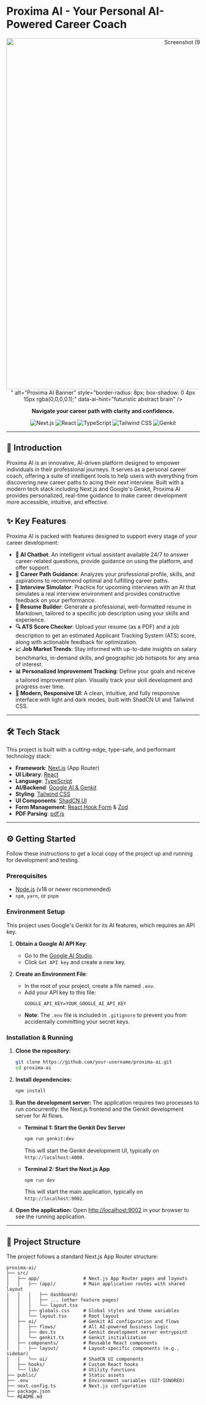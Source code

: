 # Proxima AI - Your Personal AI-Powered Career Coach

<div align="center">
  <img src="<img width="1920" height="915" alt="Screenshot (98)" src="https://github.com/user-attachments/assets/a889fb7a-bf79-4c56-9846-8335f9d83b27" />
" alt="Proxima AI Banner" style="border-radius: 8px; box-shadow: 0 4px 15px rgba(0,0,0,0.1);" data-ai-hint="futuristic abstract brain" />
</div>

<p align="center">
  <strong>Navigate your career path with clarity and confidence.</strong>
</p>

<p align="center">
  <img alt="Next.js" src="https://img.shields.io/badge/Next.js-000000?style=for-the-badge&logo=nextdotjs&logoColor=white">
  <img alt="React" src="https://img.shields.io/badge/React-20232A?style=for-the-badge&logo=react&logoColor=61DAFB">
  <img alt="TypeScript" src="https://img.shields.io/badge/TypeScript-007ACC?style=for-the-badge&logo=typescript&logoColor=white">
  <img alt="Tailwind CSS" src="https://img.shields.io/badge/Tailwind_CSS-38B2AC?style=for-the-badge&logo=tailwind-css&logoColor=white">
  <img alt="Genkit" src="https://img.shields.io/badge/Genkit-4285F4?style=for-the-badge&logo=google&logoColor=white">
</p>

---

## 🚀 Introduction

Proxima AI is an innovative, AI-driven platform designed to empower individuals in their professional journeys. It serves as a personal career coach, offering a suite of intelligent tools to help users with everything from discovering new career paths to acing their next interview. Built with a modern tech stack including Next.js and Google's Genkit, Proxima AI provides personalized, real-time guidance to make career development more accessible, intuitive, and effective.

## ✨ Key Features

Proxima AI is packed with features designed to support every stage of your career development:

- **🤖 AI Chatbot**: An intelligent virtual assistant available 24/7 to answer career-related questions, provide guidance on using the platform, and offer support.
- **🧭 Career Path Guidance**: Analyzes your professional profile, skills, and aspirations to recommend optimal and fulfilling career paths.
- **👔 Interview Simulator**: Practice for upcoming interviews with an AI that simulates a real interview environment and provides constructive feedback on your performance.
- **📄 Resume Builder**: Generate a professional, well-formatted resume in Markdown, tailored to a specific job description using your skills and experience.
- **🔍 ATS Score Checker**: Upload your resume (as a PDF) and a job description to get an estimated Applicant Tracking System (ATS) score, along with actionable feedback for optimization.
- **📈 Job Market Trends**: Stay informed with up-to-date insights on salary benchmarks, in-demand skills, and geographic job hotspots for any area of interest.
- **📊 Personalized Improvement Tracking**: Define your goals and receive a tailored improvement plan. Visually track your skill development and progress over time.
- **🎨 Modern, Responsive UI**: A clean, intuitive, and fully responsive interface with light and dark modes, built with ShadCN UI and Tailwind CSS.

---

## 🛠️ Tech Stack

This project is built with a cutting-edge, type-safe, and performant technology stack:

- **Framework**: [Next.js](https://nextjs.org/) (App Router)
- **UI Library**: [React](https://react.dev/)
- **Language**: [TypeScript](https://www.typescriptlang.org/)
- **AI/Backend**: [Google AI & Genkit](https://firebase.google.com/docs/genkit)
- **Styling**: [Tailwind CSS](https://tailwindcss.com/)
- **UI Components**: [ShadCN UI](https://ui.shadcn.com/)
- **Form Management**: [React Hook Form](https://react-hook-form.com/) & [Zod](https://zod.dev/)
- **PDF Parsing**: [pdf.js](https://mozilla.github.io/pdf.js/)

---

## ⚙️ Getting Started

Follow these instructions to get a local copy of the project up and running for development and testing.

### Prerequisites

- [Node.js](https://nodejs.org/) (v18 or newer recommended)
- `npm`, `yarn`, or `pnpm`

### Environment Setup

This project uses Google's Genkit for its AI features, which requires an API key.

1.  **Obtain a Google AI API Key**:
    - Go to the [Google AI Studio](https://aistudio.google.com/).
    - Click `Get API key` and create a new key.

2.  **Create an Environment File**:
    - In the root of your project, create a file named `.env`.
    - Add your API key to this file:
      ```env
      GOOGLE_API_KEY=YOUR_GOOGLE_AI_API_KEY
      ```
    - **Note**: The `.env` file is included in `.gitignore` to prevent you from accidentally committing your secret keys.

### Installation & Running

1.  **Clone the repository:**
    ```sh
    git clone https://github.com/your-username/proxima-ai.git
    cd proxima-ai
    ```

2.  **Install dependencies:**
    ```sh
    npm install
    ```

3.  **Run the development server:**
    The application requires two processes to run concurrently: the Next.js frontend and the Genkit development server for AI flows.

    - **Terminal 1: Start the Genkit Dev Server**
      ```sh
      npm run genkit:dev
      ```
      This will start the Genkit development UI, typically on `http://localhost:4000`.

    - **Terminal 2: Start the Next.js App**
      ```sh
      npm run dev
      ```
      This will start the main application, typically on `http://localhost:9002`.

4.  **Open the application:**
    Open [http://localhost:9002](http://localhost:9002) in your browser to see the running application.

---

## 📂 Project Structure

The project follows a standard Next.js App Router structure:

```
proxima-ai/
├── src/
│   ├── app/                # Next.js App Router pages and layouts
│   │   ├── (app)/          # Main application routes with shared layout
│   │   │   ├── dashboard/
│   │   │   ├── ... (other feature pages)
│   │   │   └── layout.tsx
│   │   ├── globals.css     # Global styles and theme variables
│   │   └── layout.tsx      # Root layout
│   ├── ai/                 # Genkit AI configuration and flows
│   │   ├── flows/          # All AI-powered business logic
│   │   ├── dev.ts          # Genkit development server entrypoint
│   │   └── genkit.ts       # Genkit initialization
│   ├── components/         # Reusable React components
│   │   ├── layout/         # Layout-specific components (e.g., sidebar)
│   │   └── ui/             # ShadCN UI components
│   ├── hooks/              # Custom React hooks
│   └── lib/                # Utility functions
├── public/                 # Static assets
├── .env                    # Environment variables (GIT-IGNORED)
├── next.config.ts          # Next.js configuration
├── package.json
└── README.md
```

